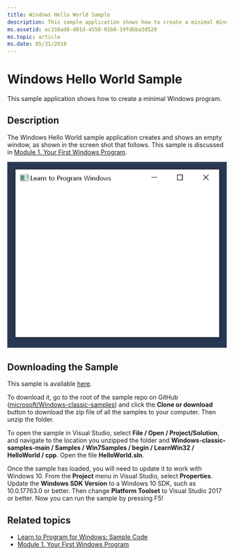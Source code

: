 ```yaml
---
title: Windows Hello World Sample
description: This sample application shows how to create a minimal Windows program.
ms.assetid: ec316ad8-d01d-4558-91b6-19fdbba3d520
ms.topic: article
ms.date: 05/31/2018
---
```


# Windows Hello World Sample

This sample application shows how to create a minimal Windows program.

## Description

The Windows Hello World sample application creates and shows an empty window, as shown in the screen shot that follows. This sample is discussed in [Module 1. Your First Windows Program](your-first-windows-program.md).

![screen shot of the example program.](images/window01.png)

## Downloading the Sample

This sample is available [here](https://github.com/microsoft/Windows-classic-samples/tree/main/Samples/Win7Samples/begin/LearnWin32/HelloWorld).

To download it, go to the root of the sample repo on GitHub ([microsoft/Windows-classic-samples](https://github.com/microsoft/Windows-classic-samples/)) and click the **Clone or download** button to download the zip file of all the samples to your computer. Then unzip the folder.

To open the sample in Visual Studio, select **File / Open / Project/Solution**, and navigate to the location you unzipped the folder and **Windows-classic-samples-main / Samples / Win7Samples / begin / LearnWin32 / HelloWorld / cpp**. Open the file **HelloWorld.sln**.

Once the sample has loaded, you will need to update it to work with Windows 10. From the **Project** menu in Visual Studio, select **Properties**. Update the **Windows SDK Version** to a Windows 10 SDK, such as 10.0.17763.0 or better. Then change **Platform Toolset** to Visual Studio 2017 or better. Now you can run the sample by pressing F5!


## Related topics

* [Learn to Program for Windows: Sample Code](learn-to-program-for-windows--sample-code.md)
* [Module 1. Your First Windows Program](your-first-windows-program.md)
